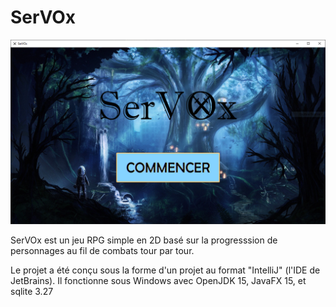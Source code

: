 # SerVOx

![menu](/menu_nuit.png)

SerVOx est un jeu RPG simple en 2D basé sur la progresssion de personnages au fil de combats tour par tour.

Le projet a été conçu sous la forme d'un projet au format "IntelliJ" (l'IDE de JetBrains). Il fonctionne sous Windows avec OpenJDK 15, JavaFX 15, et sqlite 3.27 
